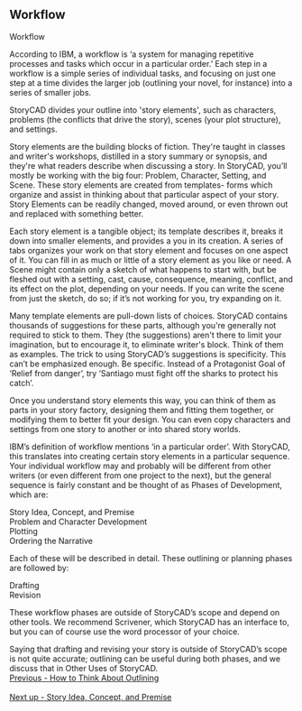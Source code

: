 ## Workflow ##
Workflow <br/>


According to IBM, a workflow is ‘a system for managing repetitive processes and tasks which occur in a particular order.’ Each step in a workflow is a simple series of individual tasks, and focusing on just one step at a time divides the larger job (outlining your novel, for instance) into a series of smaller jobs. <br/>

StoryCAD divides your outline into 'story elements', such as characters, problems (the conflicts that drive the story), scenes (your plot structure), and settings.   <br/>

Story elements are the building blocks of fiction. They're taught in classes and writer's workshops, distilled in a story summary or synopsis, and they're what readers describe when discussing a story. In StoryCAD, you’ll mostly be working with the big four: Problem, Character, Setting, and Scene.  These story elements are created from templates- forms which organize and assist in thinking about that particular aspect of your story.  <br/>
Story Elements can be readily changed, moved around, or even thrown out and replaced with something better.  <br/>

Each story element is a tangible object;  its template describes it, breaks it down into smaller elements, and provides a you in its creation. A series of tabs organizes your work on that story element and focuses on one aspect of it. You can fill in as much or little of a story element as you like or need. A Scene might contain only a sketch of what happens to start with, but be fleshed out with a setting, cast, cause, consequence, meaning, conflict, and its effect on the plot, depending on your needs. If you can write the scene from just the sketch, do so; if it’s not working for you, try expanding on it.  <br/>

Many template elements are pull-down lists of choices. StoryCAD contains  thousands of suggestions for these parts, although you're generally not required to stick to them.  They (the suggestions) aren't there to limit your imagination, but to encourage it, to eliminate writer's block. Think of them as examples. The trick to using StoryCAD’s suggestions is specificity. This can’t be emphasized enough. Be specific. Instead of a Protagonist Goal of ‘Relief from danger’, try ‘Santiago must fight off the sharks to protect his catch’.  <br/>

Once you understand story elements this way, you can think of them as parts in your story factory, designing them and fitting them together, or modifying them to better fit your design. You can even copy characters and settings from one story to another or into shared story worlds.  <br/>

IBM’s  definition of workflow mentions ‘in a particular order’. With StoryCAD, this translates into creating certain story elements in a particular sequence. Your individual workflow may and probably will be different from other writers (or even different from one project to the next), but the general sequence is fairly constant and be thought of as Phases of Development, which are: <br/>

Story Idea, Concept, and Premise <br/>
Problem and Character Development   <br/>
Plotting <br/>
Ordering the Narrative <br/>

Each of these will be described in detail. These outlining or planning phases are followed by:  <br/>

Drafting <br/>
Revision <br/>

These workflow phases are outside of StoryCAD’s scope and depend on other tools. We recommend Scrivener, which StoryCAD has an interface to, but you can of course use the word processor of your choice.  <br/>

Saying that drafting and revising your story is outside of StoryCAD’s scope is not quite accurate; outlining can be useful during both phases, and we discuss that in Other Uses of StoryCAD. <br/>
[Previous - How to Think About Outlining](How_to_Think_About_Outlining.md) <br/><br/>
[Next up - Story Idea, Concept, and Premise](Story_Idea,_Concept,_and_Premise.md)
